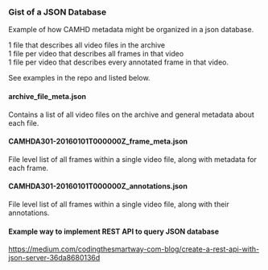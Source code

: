 ### Gist of a JSON Database
Example of how CAMHD metadata might be organized in a json database.

1 file that describes all video files in the archive  
1 file per video that describes all frames in that video  
1 file per video that describes every annotated frame in that video.  

See examples in the repo and listed below.

#### archive_file_meta.json
Contains a list of all video files on the archive and general metadata about each file.

#### CAMHDA301-20160101T000000Z_frame_meta.json
File level list of all frames within a single video file, along with metadata for each frame.

#### CAMHDA301-20160101T000000Z_annotations.json
File level list of all frames within a single video file, along with their annotations.

#### Example way to implement REST API to query JSON database
https://medium.com/codingthesmartway-com-blog/create-a-rest-api-with-json-server-36da8680136d

